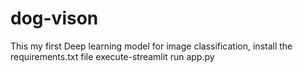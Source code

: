 # dog-vison

This my first Deep learning model for image classification,
install the requirements.txt file 
execute-streamlit run app.py

